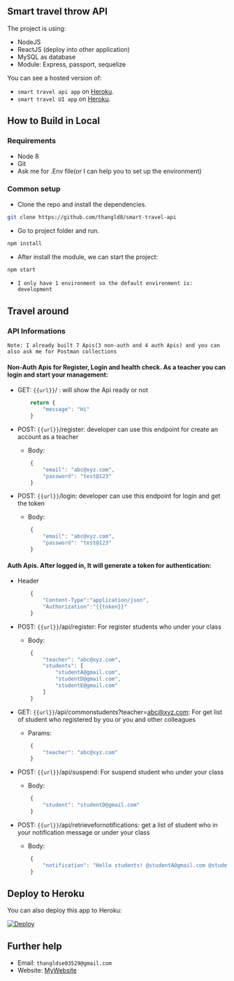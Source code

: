 ## Smart travel throw API

The project is using:
- NodeJS
- ReactJS (deploy into other application)
- MySQL as database
- Module: Express, passport, sequelize

You can see a hosted version of:
-  `smart travel api app` on <a href="https://api-smart-travel.herokuapp.com/" target="_blank">Heroku</a>.
-  `smart travel UI app` on <a href="https://smart-travel-ui.herokuapp.com/" target="_blank">Heroku</a>.

## How to Build in Local

### Requirements

* Node 8
* Git
* Ask me for .Env file(or I can help you to set up the environment)

### Common setup

* Clone the repo and install the dependencies.

```bash
git clone https://github.com/thangld8/smart-travel-api
```
* Go to project folder and run.

```bash
npm install
```
* After install the module, we can start the project:

```bash
npm start
```

- `I only have 1 environment so the default environment is: development`

## Travel around

### API Informations
`Note: I already built 7 Apis(3 non-auth and 4 auth Apis) and you can also ask me for Postman collections`
#### Non-Auth Apis for Register, Login and health check. As a teacher you can login and start your management:

- GET: `{{url}}`/ :  will show the Api ready or not 
    ```Javascript
        return {
            "message": "Hi"
        }
    ```
- POST: `{{url}}`/register: developer can use this endpoint for create an account as a teacher

    * Body:
    ```Javascript
        {
	        "email": "abc@xyz.com",
	        "password": "test@123"
        }
    ```
- POST: `{{url}}`/login: developer can use this endpoint for login and get the token

    * Body:
    ```Javascript
        {
	        "email": "abc@xyz.com",
	        "password": "test@123"
        }
    ```
#### Auth Apis. After logged in, It  will generate a token for authentication:

- Header
    ```Javascript
        {
            "Content-Type":"application/json",
            "Authorization":"{{token}}"
        }
    ```

- POST: `{{url}}`/api/register: For register students who under your class

    * Body:
    ```Javascript
        {
	        "teacher": "abc@xyz.com",
	        "students": [
		        "studentA@gmail.com",
		        "studentD@gmail.com",
		        "studentE@gmail.com"
	        ]
        }
    ```
- GET: `{{url}}`/api/commonstudents?teacher=abc@xyz.com: For get list of student who registered by you or you and other colleagues

    * Params:
    ```Javascript
        {
	        "teacher": "abc@xyz.com"
        }
    ```
- POST: `{{url}}`/api/suspend: For suspend student who under your class

    * Body:
    ```Javascript
        {
	        "student": "studentD@gmail.com"
        }
    ```

- POST: `{{url}}`/api/retrievefornotifications: get a list of student who in your notification message or under your class

    * Body:
    ```Javascript
        {
	        "notification": "Hello students! @studentA@gmail.com @studentD@gmail.com @studentE@gmail.com @123akaka@"
        }
    ```
## Deploy to Heroku

You can also deploy this app to Heroku:

[![Deploy](https://www.herokucdn.com/deploy/button.svg)](https://heroku.com/deploy)

## Further help

- Email: `thangldse03529@gmail.com`
- Website: <a href="`http://thangldcv.herokuapp.com`" target="_blank">MyWebsite</a>